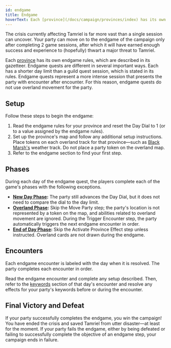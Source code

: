 ```yaml
---
id: endgame
title: Endgame
hoverText: Each [province](/docs/campaign/provinces/index) has its own endgame rules, which are described in its gazetteer.
---
```


The crisis currently affecting Tamriel is far more vast than a single session can uncover. Your party can move on to the endgame of the campaign only after completing 2 game sessions, after which it will have earned enough success and experience to (hopefully) thwart a major threat to Tamriel.

Each [province](/docs/campaign/provinces/index) has its own endgame rules, which are described in its gazetteer. Endgame quests are different in several important ways. Each has a shorter day limit than a guild quest session, which is stated in its rules. Endgame quests represent a more intense session that presents the party with encounter after encounter. For this reason, endgame quests do not use overland movement for the party.

## Setup

Follow these steps to begin the endgame:

1. Read the endgame rules for your province and reset the Day Dial to 1 (or to a value assigned by the endgame rules).
2. Set up the province's map and follow any additional setup instructions. Place tokens on each overland track for that province—such as [Black Marsh's](/docs/campaign/provinces/black-marsh) weather track. Do not place a party token on the overland map.
3. Refer to the endgame section to find your first step.

## Phases

During each day of the endgame quest, the players complete each of the game's phases with the following exceptions.

- **[New Day Phase](/docs/campaign/day/new-day-phase):** The party still advances the Day Dial, but it does not need to compare the dial to the day limit.
- **[Overland Phase](/docs/campaign/day/overland-phase/index):** Skip the Move Party step; the party's location is not represented by a token on the map, and abilities related to overland movement are ignored. During the Trigger Encounter step, the party automatically triggers the next endgame encounter in order.
- **[End of Day Phase](/docs/campaign/day/end-of-day-phase):** Skip the Activate Province Effect step unless instructed. Overland cards are not drawn during the endgame.

## Encounters

Each endgame encounter is labeled with the day when it is resolved. The party completes each encounter in order.

Read the endgame encounter and complete any setup described. Then, refer to the [keywords](/docs/campaign/quests/keywords) section of that day's encounter and resolve any effects for your party's keywords before or during the encounter.

## Final Victory and Defeat

If your party successfully completes the endgame, you win the campaign! You have ended the crisis and saved Tamriel from utter disaster—at least for the moment. If your party fails the endgame, either by being defeated or failing to successfully complete the objective of an endgame step, your campaign ends in failure.
